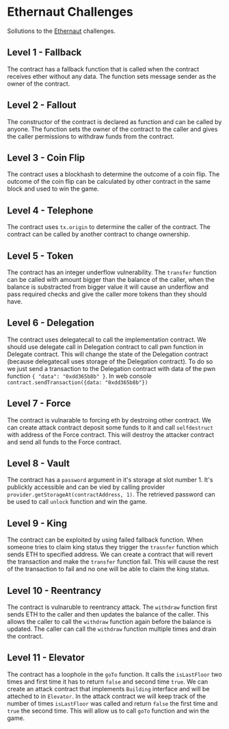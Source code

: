 # Ethernaut Challenges

Sollutions to the [Ethernaut](https://ethernaut.openzeppelin.com/) challenges.

## Level 1 - Fallback

The contract has a fallback function that is called when the contract receives ether without any data. The function sets message sender as the owner of the contract.

## Level 2 - Fallout

The constructor of the contract is declared as function and can be called by anyone. The function sets the owner of the contract to the caller and gives the caller permissions to withdraw funds from the contract.

## Level 3 - Coin Flip

The contract uses a blockhash to determine the outcome of a coin flip. The outcome of the coin flip can be calculated by other contract in the same block and used to win the game.

## Level 4 - Telephone

The contract uses `tx.origin` to determine the caller of the contract. The contract can be called by another contract to change ownership.

## Level 5 - Token

The contract has an integer underflow vulnerability. The `transfer` function can be called with amount bigger than the balance of the caller, when the balance is substracted from bigger value it will cause an underflow and pass required checks and give the caller more tokens than they should have.

## Level 6 - Delegation

The contract uses delegatecall to call the implementation contract. We should use delegate call in Delegation contract to call pwn function in Delegate contract. This will change the state of the Delegation contract (because delegatecall uses storage of the Delegation contract). To do so we just send a transaction to the Delegation contract with data of the pwn function `{ "data": "0xdd365b8b" }`.
In web console `contract.sendTransaction({data: "0xdd365b8b"})`

## Level 7 - Force

The contract is vulnarable to forcing eth by destroing other contract. We can create attack contract deposit some funds to it and call `selfdestruct` with address of the Force contract. This will destroy the attacker contract and send all funds to the Force contract.

## Level 8 - Vault
The contract has a `password` argument in it's storage at slot number 1. It's publickly accessible and can be vied by calling provider `provider.getStorageAt(contractAddress, 1)`. The retrieved password can be used to call `unlock` function and win the game.

## Level 9 - King
The contract can be exploited by using failed fallback function. When someone tries to claim king status they trigger the `trasnfer` function which sends ETH to specified address. We can create a contract that will revert the transaction and make the `transfer` function fail. This will cause the rest of the transaction to fail and no one will be able to claim the king status.

## Level 10 - Reentrancy

The contract is vulnaruble to reentrancy attack. The `withdraw` function first sends ETH to the caller and then updates the balance of the caller. This allows the caller to call the `withdraw` function again before the balance is updated. The caller can call the `withdraw` function multiple times and drain the contract.

## Level 11 - Elevator

The contract has a loophole in the `goTo` function. It calls the `isLastFloor` two times and first time it has to return `false` and second time `true`. We can create an attack contract that implements `Building` interface and will be atteched to in `Elevator`. In the attack contract we will keep track of the number of times `isLastFloor` was called and return `false` the first time and `true` the second time. This will allow us to call `goTo` function and win the game.